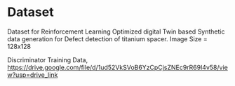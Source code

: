 # Dataset
Dataset for Reinforcement Learning Optimized digital Twin based Synthetic data generation for Defect detection of titanium spacer.
Image Size = 128x128

Discriminator Training Data,
https://drive.google.com/file/d/1ud52VkSVoB6YzCpCjsZNEc9rR69l4v58/view?usp=drive_link
